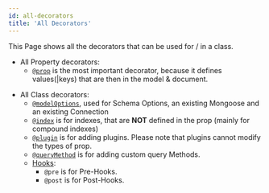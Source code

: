 ```yaml
---
id: all-decorators
title: 'All Decorators'
---
```


This Page shows all the decorators that can be used for / in a class.

- All Property decorators:
  - [`@prop`](api/decorators/prop.md) is the most important decorator, because it defines values(\|keys) that are then in the model & document.
<!--This is just a separator-->
- All Class decorators:
  - [`@modelOptions`](api/decorators/modelOptions.md), used for Schema Options, an existing Mongoose and an existing Connection
  - [`@index`](api/decorators/indexes.md) is for indexes, that are **NOT** defined in the prop (mainly for compound indexes)
  - [`@plugin`](api/decorators/plugins.md) is for adding plugins. Please note that plugins cannot modify the types of prop.
  - [`@queryMethod`](api/decorators/queryMethod.md) is for adding custom query Methods.
  - [Hooks](api/decorators/hooks.md):
    - `@pre` is for Pre-Hooks.
    - `@post` is for Post-Hooks.
